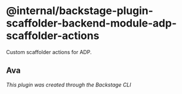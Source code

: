 # @internal/backstage-plugin-scaffolder-backend-module-adp-scaffolder-actions

Custom scaffolder actions for ADP.

## Ava

_This plugin was created through the Backstage CLI_
